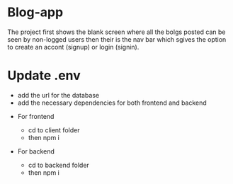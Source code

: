 # Blog-app
The project first shows the blank screen where all the bolgs posted can be seen by non-logged users
then their is the nav bar which sgives the option to create an accont (signup) or login (signin).

# Update .env
- add the url for the database 
- add the necessary dependencies for both frontend and backend

* For frontend
  - cd to client folder
  - then npm i 

* For backend
  - cd to backend folder
  - then npm i
